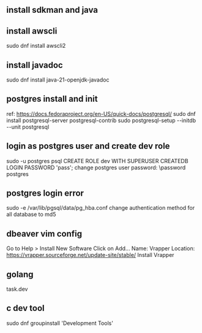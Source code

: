 
## install sdkman and java

## install awscli
sudo dnf install awscli2

## install javadoc
sudo dnf install java-21-openjdk-javadoc

## postgres install and init
ref: https://docs.fedoraproject.org/en-US/quick-docs/postgresql/
sudo dnf install postgresql-server postgresql-contrib
sudo postgresql-setup --initdb --unit postgresql

## login as postgres user and create dev role
sudo -u postgres psql
CREATE ROLE dev WITH SUPERUSER CREATEDB LOGIN PASSWORD 'pass';
change postgres user password: \password postgres

## postgres login error
sudo -e /var/lib/pgsql/data/pg_hba.conf
change authentication method for all database to md5

## dbeaver vim config
Go to Help > Install New Software
Click on Add...
Name: Vrapper
Location: https://vrapper.sourceforge.net/update-site/stable/
Install Vrapper

## golang
task.dev

## c dev tool
sudo dnf groupinstall 'Development Tools'

